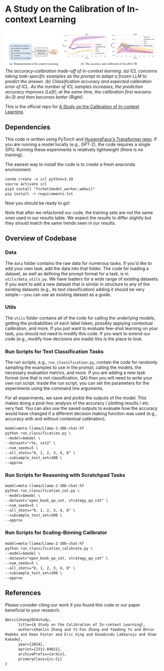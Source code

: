 # A Study on the Calibration of In-context Learning

![exp2](images/teaser.png)
*The accuracy-calibration trade-off of in-context learning. (a) ICL concerns taking task-specific examples as the prompt to adapt a frozen LLM to predict the answer.
(b) Classification accuracy and expected calibration error of ICL. As the number of ICL samples increases, the prediction accuracy improves (Left); at the same time, the calibration first worsens (k<3) and then becomes better (Right).*

This is the official repo for [A Study on the Calibration of In-context Learning](https://arxiv.org/abs/2312.04021).


## Dependencies

This code is written using PyTorch and [HuggingFace's Transformer repo](https://github.com/huggingface/pytorch-transformers). If you are running a model locally (e.g., GPT-2), the code requires a single GPU. Running these experiments is relatively lightweight (there is no training).

The easiest way to install the code is to create a fresh anaconda environment:
```
conda create -n icl python=3.10
source activate icl
pip3 install "fschat[model_worker,webui]"
pip install -r requirements.txt
```
Now you should be ready to go!

Note that after we refactored our code, the training sets are not the same ones used in our results table. We expect the results to differ slightly but they should match the same trends seen in our results.

## Overview of Codebase

### Data
The `data` folder contains the raw data for numerous tasks. If you'd like to add your own task, add the data into that folder. The code for loading a dataset, as well as defining the prompt format for a task, is in `utils/data_utils.py`. We have loaders for a wide range of existing datasets. If you want to add a new dataset that is similar in structure to any of the existing datasets (e.g., its text classification) adding it should be very simple---you can use an existing dataset as a guide.

### Utils
The `utils` folder contains all of the code for calling the underlying models, getting the probabilities of each label token, possibly applying contextual calibration, and more. If you just want to evaluate few-shot learning on your task, you should not need to modify this code. If you want to extend our code (e.g., modify how decisions are made) this is the place to look.

### Run Scripts for Text Classification Tasks
The run scripts, e.g., `run_classification.py`, contain the code for randomly sampling the examples to use in the prompt, calling the models, the necessary evaluation metrics, and more. If you are adding a new task format (one that is not classification, QA) then you will need to write your own run script. Inside the run script, you can set the parameters for the experiments using the command line arguments.

For all experiments, we save and pickle the outputs of the model. This makes doing a post-hoc analysis of the accuracy / plotting results / etc. very fast. You can also use the saved outputs to evaluate how the accuracy would have changed if a different decision making function was used (e.g., accuracy with and without contextual calibration).

```
model=meta-llama/Llama-2-30b-chat-hf
python run_classification.py \
--model=$model \
--dataset="rte, sst2" \
--num_seeds=5 \
--all_shots="0, 1, 2, 3, 4, 8" \
--subsample_test_set=300 \
--approx 
```

### Run Scripts for Reasoning with Scratchpad Tasks
```
model=meta-llama/Llama-2-30b-chat-hf
python run_classification_cot.py \
--model=$model \
--dataset="open_book_qa_cot, strategy_qa_cot" \
--num_seeds=5 \
--all_shots="0, 1, 2, 3, 4, 8" \
--subsample_test_set=300 \
--approx 
```

### Run Scripts for Scaling-Binning Calibrator
```
model=meta-llama/Llama-2-30b-chat-hf
python run_classification_calibrate.py \
--model=$model \
--dataset="open_book_qa_cot, strategy_qa_cot" \
--num_seeds=5 \
--all_shots="0, 1, 2, 3, 4, 8" \
--subsample_test_set=300 \
--approx 
```



## References

Please consider citing our work if you found this code or our paper beneficial to your research.
```
@misc{zhang2024study,
      title={A Study on the Calibration of In-context Learning}, 
      author={Hanlin Zhang and Yi-Fan Zhang and Yaodong Yu and Dhruv Madeka and Dean Foster and Eric Xing and Himabindu Lakkaraju and Sham Kakade},
      year={2024},
      eprint={2312.04021},
      archivePrefix={arXiv},
      primaryClass={cs.CL}
}
```
